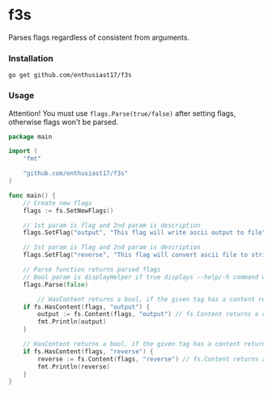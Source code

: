 # f3s

Parses flags regardless of consistent from arguments.

### Installation

```
go get github.com/enthusiast17/f3s
```

### Usage

Attention! You must use `flags.Parse(true/false)` after setting flags, otherwise flags won't be parsed.

```Go
package main

import (
	"fmt"

	"github.com/enthusiast17/f3s"
)

func main() {
    // Create new flags
	flags := fs.SetNewFlags()

	// 1st param is flag and 2nd param is description
	flags.SetFlag("output", "This flag will write ascii output to file")

	// 1st param is flag and 2nd param is description
	flags.SetFlag("reverse", "This flag will convert ascii file to string")

	// Parse function returns parsed flags
	// Bool param is displayHelper if true displays --help/-h command when there is no argument, else displays nothing
	flags.Parse(false)

        // HasContent returns a bool, if the given tag has a content returns 'true', else returns 'false'.
	if fs.HasContent(flags, "output") {
		output := fs.Content(flags, "output") // fs.Content returns a content from parsed flags
		fmt.Println(output)
	}

	// HasContent returns a bool, if the given tag has a content returns 'true', else returns 'false'.
	if fs.HasContent(flags, "reverse") {
		reverse := fs.Content(flags, "reverse") // fs.Content returns a content from parsed flags
		fmt.Println(reverse)
	}
}

```
